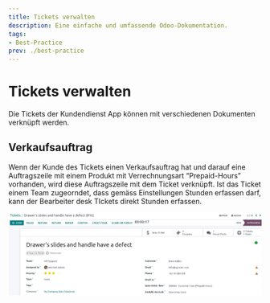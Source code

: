 ```yaml
---
title: Tickets verwalten
description: Eine einfache und umfassende Odoo-Dokumentation.
tags:
- Best-Practice
prev: ./best-practice
---
```


# Tickets verwalten

Die Tickets der Kundendienst App können mit verschiedenen Dokumenten verknüpft werden.

## Verkaufsauftrag

Wenn der Kunde des Tickets einen Verkaufsauftrag hat und darauf eine Auftragszeile mit einem Produkt mit Verrechnungsart “Prepaid-Hours” vorhanden, wird diese Auftragszeile mit dem Ticket verknüpft. Ist das Ticket einem Team zugeorndet, dass gemäss Einstellungen Stunden erfassen darf, kann der Bearbeiter desk TIckets direkt Stunden erfassen.

![](attachments/Best%20Practice%20Tickets%20verlinken%20Verkaufsauftrag.png)
